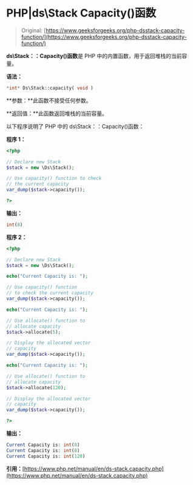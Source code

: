 # PHP|ds\Stack Capacity()函数

> Original: [https://www.geeksforgeeks.org/php-dsstack-capacity-function/](https://www.geeksforgeeks.org/php-dsstack-capacity-function/)

**ds\Stack：：Capacity()函数**是 PHP 中的内置函数，用于返回堆栈的当前容量。

**语法：**

```php
*int* Ds\Stack::capacity( void )
```

**参数：**此函数不接受任何参数。

**返回值：**此函数返回堆栈的当前容量。

以下程序说明了 PHP 中的 ds\Stack：：Capacity()函数：

**程序 1：**

```php
<?php 

// Declare new Stack 
$stack = new \Ds\Stack(); 

// Use capacity() function to check
// the current capacity 
var_dump($stack->capacity()); 

?>
```

**输出：**

```php
int(8)

```

**程序 2：**

```php
<?php 

// Declare new Stack 
$stack = new \Ds\Stack(); 

echo("Current Capacity is: "); 

// Use capacity() function 
// to check the current capacity 
var_dump($stack->capacity()); 

echo("Current Capacity is: "); 

// Use allocate() function to 
// allocate capacity 
$stack->allocate(5); 

// Display the allocated vector 
// capacity 
var_dump($stack->capacity()); 

echo("Current Capacity is: ");

// Use allocate() function to 
// allocate capacity 
$stack->allocate(120); 

// Display the allocated vector 
// capacity 
var_dump($stack->capacity()); 

?> 
```

**输出：**

```php
Current Capacity is: int(8)
Current Capacity is: int(8)
Current Capacity is: int(120)

```

**引用：**[https://www.php.net/manual/en/ds-stack.capacity.php](https://www.php.net/manual/en/ds-stack.capacity.php)